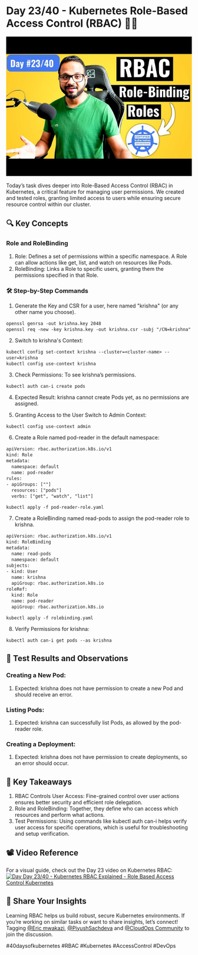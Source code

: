 # Day 23/40 - Kubernetes Role-Based Access Control (RBAC) 👤🔑

<img src='./assets/23.png'>

Today’s task dives deeper into Role-Based Access Control (RBAC) in Kubernetes, a critical feature for managing user permissions. We created and tested roles, granting limited access to users while ensuring secure resource control within our cluster.

## 🔍 Key Concepts
### Role and RoleBinding
1. Role: Defines a set of permissions within a specific namespace. A Role can allow actions like get, list, and watch on resources like Pods.
2. RoleBinding: Links a Role to specific users, granting them the permissions specified in that Role.

### 🛠️ Step-by-Step Commands

1. Generate the Key and CSR for a user, here named "krishna" (or any other name you choose).
```
openssl genrsa -out krishna.key 2048
openssl req -new -key krishna.key -out krishna.csr -subj "/CN=krishna"
```
2. Switch to krishna's Context:
```
kubectl config set-context krishna --cluster=<cluster-name> --user=krishna
kubectl config use-context krishna
```
3. Check Permissions: To see krishna’s permissions.
```
kubectl auth can-i create pods
```
4. Expected Result: krishna cannot create Pods yet, as no permissions are assigned.

5. Granting Access to the User
Switch to Admin Context:
```
kubectl config use-context admin
```
6. Create a Role named pod-reader in the default namespace:
```
apiVersion: rbac.authorization.k8s.io/v1
kind: Role
metadata:
  namespace: default
  name: pod-reader
rules:
- apiGroups: [""]
  resources: ["pods"]
  verbs: ["get", "watch", "list"]
```
```
kubectl apply -f pod-reader-role.yaml
```
7. Create a RoleBinding named read-pods to assign the pod-reader role to krishna.
```
apiVersion: rbac.authorization.k8s.io/v1
kind: RoleBinding
metadata:
  name: read-pods
  namespace: default
subjects:
- kind: User
  name: krishna
  apiGroup: rbac.authorization.k8s.io
roleRef:
  kind: Role
  name: pod-reader
  apiGroup: rbac.authorization.k8s.io
```
```
kubectl apply -f rolebinding.yaml
```
8. Verify Permissions for krishna:
```
kubectl auth can-i get pods --as krishna
```
## 📝 Test Results and Observations

### Creating a New Pod:
1. Expected: krishna does not have permission to create a new Pod and should receive an error.
### Listing Pods:
1. Expected: krishna can successfully list Pods, as allowed by the pod-reader role.
### Creating a Deployment:
1. Expected: krishna does not have permission to create deployments, so an error should occur.

## 🔑 Key Takeaways

1. RBAC Controls User Access: Fine-grained control over user actions ensures better security and efficient role delegation.
2. Role and RoleBinding: Together, they define who can access which resources and perform what actions.
3. Test Permissions: Using commands like kubectl auth can-i helps verify user access for specific operations, which is useful for troubleshooting and setup verification.

## 📽️ Video Reference

For a visual guide, check out the Day 23 video on Kubernetes RBAC:
[![Day Day 23/40 - Kubernetes RBAC Explained - Role Based Access Control Kubernetes ](https://img.youtube.com/vi/uGcDt7iNFkE/sddefault.jpg)](https://youtu.be/uGcDt7iNFkE)

## 🔗 Share Your Insights

Learning RBAC helps us build robust, secure Kubernetes environments. If you’re working on similar tasks or want to share insights, let’s connect! Tagging [@Eric mwakazi](https://www.linkedin.com/in/eric-mwakazi), [@PiyushSachdeva](https://www.linkedin.com/in/piyush-sachdeva) and [@CloudOps Community](https://www.linkedin.com/company/thecloudopscomm) to join the discussion.

#40daysofkubernetes #RBAC #Kubernetes #AccessControl #DevOps